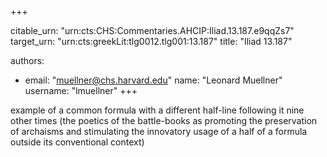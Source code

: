 +++


citable_urn: "urn:cts:CHS:Commentaries.AHCIP:Iliad.13.187.e9qqZs7"
target_urn: "urn:cts:greekLit:tlg0012.tlg001:13.187"
title: "Iliad 13.187"

authors:
- email: "muellner@chs.harvard.edu"
  name: "Leonard Muellner"
  username: "lmuellner"
+++

<p>example of a common formula with a different half-line following it nine other times (the poetics of the battle-books as promoting the preservation of archaisms and stimulating the innovatory usage of a half of a formula outside its conventional context)</p>